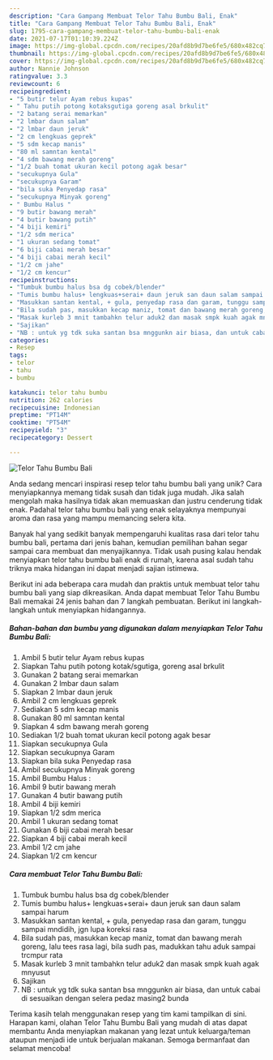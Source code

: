 ```yaml
---
description: "Cara Gampang Membuat Telor Tahu Bumbu Bali, Enak"
title: "Cara Gampang Membuat Telor Tahu Bumbu Bali, Enak"
slug: 1795-cara-gampang-membuat-telor-tahu-bumbu-bali-enak
date: 2021-07-17T01:10:39.224Z
image: https://img-global.cpcdn.com/recipes/20afd8b9d7be6fe5/680x482cq70/telor-tahu-bumbu-bali-foto-resep-utama.jpg
thumbnail: https://img-global.cpcdn.com/recipes/20afd8b9d7be6fe5/680x482cq70/telor-tahu-bumbu-bali-foto-resep-utama.jpg
cover: https://img-global.cpcdn.com/recipes/20afd8b9d7be6fe5/680x482cq70/telor-tahu-bumbu-bali-foto-resep-utama.jpg
author: Nannie Johnson
ratingvalue: 3.3
reviewcount: 6
recipeingredient:
- "5 butir telur Ayam rebus kupas"
- " Tahu putih potong kotaksgutiga goreng asal brkulit"
- "2 batang serai memarkan"
- "2 lmbar daun salam"
- "2 lmbar daun jeruk"
- "2 cm lengkuas geprek"
- "5 sdm kecap manis"
- "80 ml samntan kental"
- "4 sdm bawang merah goreng"
- "1/2 buah tomat ukuran kecil potong agak besar"
- "secukupnya Gula"
- "secukupnya Garam"
- "bila suka Penyedap rasa"
- "secukupnya Minyak goreng"
- " Bumbu Halus "
- "9 butir bawang merah"
- "4 butir bawang putih"
- "4 biji kemiri"
- "1/2 sdm merica"
- "1 ukuran sedang tomat"
- "6 biji cabai merah besar"
- "4 biji cabai merah kecil"
- "1/2 cm jahe"
- "1/2 cm kencur"
recipeinstructions:
- "Tumbuk bumbu halus bsa dg cobek/blender"
- "Tumis bumbu halus+ lengkuas+serai+ daun jeruk san daun salam sampai harum"
- "Masukkan santan kental, + gula, penyedap rasa dan garam, tunggu sampai mndidih, jgn lupa koreksi rasa"
- "Bila sudah pas, masukkan kecap maniz, tomat dan bawang merah goreng, lalu tees rasa lagi, bila sudh pas, madukkan tahu aduk sampai trcmpur rata"
- "Masak kurleb 3 mnit tambahkn telur aduk2 dan masak smpk kuah agak mnyusut"
- "Sajikan"
- "NB : untuk yg tdk suka santan bsa mnggunkn air biasa, dan untuk cabai di sesuaikan dengan selera pedaz masing2 bunda"
categories:
- Resep
tags:
- telor
- tahu
- bumbu

katakunci: telor tahu bumbu 
nutrition: 262 calories
recipecuisine: Indonesian
preptime: "PT14M"
cooktime: "PT54M"
recipeyield: "3"
recipecategory: Dessert

---
```



![Telor Tahu Bumbu Bali](https://img-global.cpcdn.com/recipes/20afd8b9d7be6fe5/680x482cq70/telor-tahu-bumbu-bali-foto-resep-utama.jpg)

Anda sedang mencari inspirasi resep telor tahu bumbu bali yang unik? Cara menyiapkannya memang tidak susah dan tidak juga mudah. Jika salah mengolah maka hasilnya tidak akan memuaskan dan justru cenderung tidak enak. Padahal telor tahu bumbu bali yang enak selayaknya mempunyai aroma dan rasa yang mampu memancing selera kita.



Banyak hal yang sedikit banyak mempengaruhi kualitas rasa dari telor tahu bumbu bali, pertama dari jenis bahan, kemudian pemilihan bahan segar sampai cara membuat dan menyajikannya. Tidak usah pusing kalau hendak menyiapkan telor tahu bumbu bali enak di rumah, karena asal sudah tahu triknya maka hidangan ini dapat menjadi sajian istimewa.


Berikut ini ada beberapa cara mudah dan praktis untuk membuat telor tahu bumbu bali yang siap dikreasikan. Anda dapat membuat Telor Tahu Bumbu Bali memakai 24 jenis bahan dan 7 langkah pembuatan. Berikut ini langkah-langkah untuk menyiapkan hidangannya.

<!--inarticleads1-->

##### Bahan-bahan dan bumbu yang digunakan dalam menyiapkan Telor Tahu Bumbu Bali:

1. Ambil 5 butir telur Ayam rebus kupas
1. Siapkan  Tahu putih potong kotak/sgutiga, goreng asal brkulit
1. Gunakan 2 batang serai memarkan
1. Gunakan 2 lmbar daun salam
1. Siapkan 2 lmbar daun jeruk
1. Ambil 2 cm lengkuas geprek
1. Sediakan 5 sdm kecap manis
1. Gunakan 80 ml samntan kental
1. Siapkan 4 sdm bawang merah goreng
1. Sediakan 1/2 buah tomat ukuran kecil potong agak besar
1. Siapkan secukupnya Gula
1. Siapkan secukupnya Garam
1. Siapkan bila suka Penyedap rasa
1. Ambil secukupnya Minyak goreng
1. Ambil  Bumbu Halus :
1. Ambil 9 butir bawang merah
1. Gunakan 4 butir bawang putih
1. Ambil 4 biji kemiri
1. Siapkan 1/2 sdm merica
1. Ambil 1 ukuran sedang tomat
1. Gunakan 6 biji cabai merah besar
1. Siapkan 4 biji cabai merah kecil
1. Ambil 1/2 cm jahe
1. Siapkan 1/2 cm kencur




<!--inarticleads2-->

##### Cara membuat Telor Tahu Bumbu Bali:

1. Tumbuk bumbu halus bsa dg cobek/blender
1. Tumis bumbu halus+ lengkuas+serai+ daun jeruk san daun salam sampai harum
1. Masukkan santan kental, + gula, penyedap rasa dan garam, tunggu sampai mndidih, jgn lupa koreksi rasa
1. Bila sudah pas, masukkan kecap maniz, tomat dan bawang merah goreng, lalu tees rasa lagi, bila sudh pas, madukkan tahu aduk sampai trcmpur rata
1. Masak kurleb 3 mnit tambahkn telur aduk2 dan masak smpk kuah agak mnyusut
1. Sajikan
1. NB : untuk yg tdk suka santan bsa mnggunkn air biasa, dan untuk cabai di sesuaikan dengan selera pedaz masing2 bunda




Terima kasih telah menggunakan resep yang tim kami tampilkan di sini. Harapan kami, olahan Telor Tahu Bumbu Bali yang mudah di atas dapat membantu Anda menyiapkan makanan yang lezat untuk keluarga/teman ataupun menjadi ide untuk berjualan makanan. Semoga bermanfaat dan selamat mencoba!
